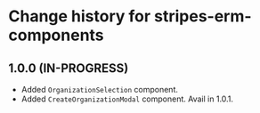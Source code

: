# Change history for stripes-erm-components

## 1.0.0 (IN-PROGRESS)

* Added `OrganizationSelection` component.
* Added `CreateOrganizationModal` component. Avail in 1.0.1.

